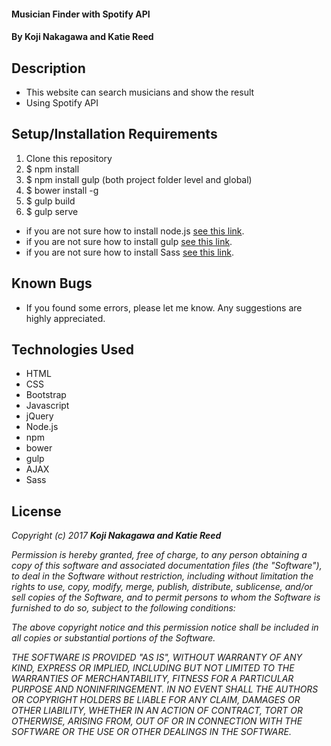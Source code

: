 #### Musician Finder with Spotify API

#### By Koji Nakagawa and Katie Reed

## Description
* This website can search musicians and show the result
* Using Spotify API

## Setup/Installation Requirements
1. Clone this repository
2. $ npm install
3. $ npm install gulp (both project folder level and global)
4. $ bower install -g
5. $ gulp build
6. $ gulp serve

* if you are not sure how to install node.js [see this link](https://www.learnhowtoprogram.com/javascript/getting-started-with-javascript-2f9a73dc-b7f5-4a22-9101-e69d49f552ac/installing-node-js).
* if you are not sure how to install gulp [see this link](https://www.learnhowtoprogram.com/javascript/modern-js-apps/introducing-bower).
* if you are not sure how to install Sass [see this link](https://www.learnhowtoprogram.com/javascript/modern-js-apps/sass-with-gulp).

## Known Bugs
* If you found some errors, please let me know. Any suggestions are highly appreciated.

## Technologies Used
* HTML
* CSS
* Bootstrap
* Javascript
* jQuery
* Node.js
* npm
* bower
* gulp
* AJAX
* Sass

## License
_Copyright (c) 2017 **Koji Nakagawa and Katie Reed**_

_Permission is hereby granted, free of charge, to any person obtaining a copy
of this software and associated documentation files (the "Software"), to deal
in the Software without restriction, including without limitation the rights
to use, copy, modify, merge, publish, distribute, sublicense, and/or sell
copies of the Software, and to permit persons to whom the Software is
furnished to do so, subject to the following conditions:_

_The above copyright notice and this permission notice shall be included in all
copies or substantial portions of the Software._

_THE SOFTWARE IS PROVIDED "AS IS", WITHOUT WARRANTY OF ANY KIND, EXPRESS OR
IMPLIED, INCLUDING BUT NOT LIMITED TO THE WARRANTIES OF MERCHANTABILITY,
FITNESS FOR A PARTICULAR PURPOSE AND NONINFRINGEMENT. IN NO EVENT SHALL THE
AUTHORS OR COPYRIGHT HOLDERS BE LIABLE FOR ANY CLAIM, DAMAGES OR OTHER
LIABILITY, WHETHER IN AN ACTION OF CONTRACT, TORT OR OTHERWISE, ARISING FROM,
OUT OF OR IN CONNECTION WITH THE SOFTWARE OR THE USE OR OTHER DEALINGS IN THE
SOFTWARE._
